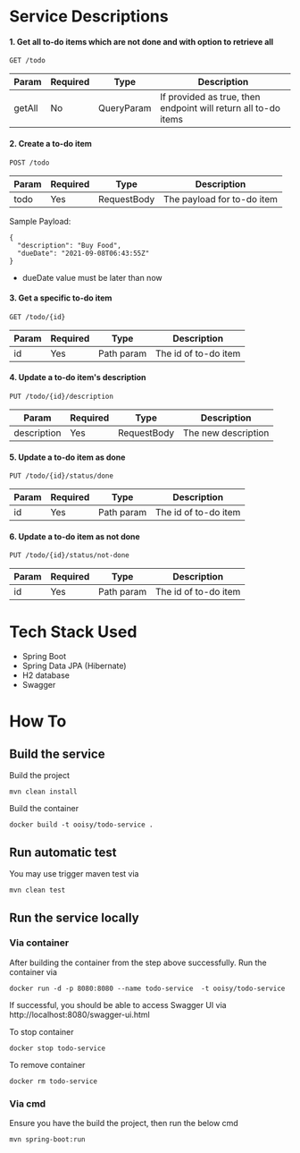 # Service Descriptions

#### 1. Get all to-do items which are not done and with option to retrieve all

```
GET /todo
```

| Param       | Required    | Type          | Description |
| ----------- | ----------- | ------------- | ----------- |     
| getAll      | No          | QueryParam    | If provided as true, then endpoint will return all to-do items |

#### 2. Create a to-do item

```
POST /todo
```

| Param       | Required    | Type          | Description |
| ----------- | ----------- | ------------- | ----------- |     
| todo      | Yes          | RequestBody    | The payload for to-do item |

Sample Payload:

```
{
  "description": "Buy Food",
  "dueDate": "2021-09-08T06:43:55Z"
}
```

* dueDate value must be later than now

#### 3. Get a specific to-do item

```
GET /todo/{id}
```

| Param       | Required    | Type          | Description |
| ----------- | ----------- | ------------- | ----------- |     
| id      | Yes          | Path param    | The id of to-do item |

#### 4. Update a to-do item's description

```
PUT /todo/{id}/description
```

| Param       | Required    | Type          | Description |
| ----------- | ----------- | ------------- | ----------- |     
| description      | Yes          | RequestBody    | The new description |

#### 5. Update a to-do item as done

```
PUT /todo/{id}/status/done  
```

| Param       | Required    | Type          | Description |
| ----------- | ----------- | ------------- | ----------- |     
| id      | Yes          | Path param    | The id of to-do item |

#### 6. Update a to-do item as not done

```
PUT /todo/{id}/status/not-done
```

| Param       | Required    | Type          | Description |
| ----------- | ----------- | ------------- | ----------- |     
| id      | Yes          | Path param    | The id of to-do item |

# Tech Stack Used

* Spring Boot
* Spring Data JPA (Hibernate)
* H2 database
* Swagger

# How To

## Build the service

Build the project

```
mvn clean install
```

Build the container

```
docker build -t ooisy/todo-service .
```

## Run automatic test

You may use trigger maven test via

```
mvn clean test
```

## Run the service locally

### Via container

After building the container from the step above successfully. Run the container via

```
docker run -d -p 8080:8080 --name todo-service  -t ooisy/todo-service
```

If successful, you should be able to access Swagger UI via http://localhost:8080/swagger-ui.html

To stop container

```
docker stop todo-service
```

To remove container

```
docker rm todo-service
```

### Via cmd

Ensure you have the build the project, then run the below cmd

```
mvn spring-boot:run
```
